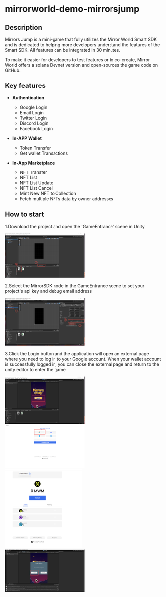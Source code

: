# mirrorworld-demo-mirrorsjump



## Description

Mirrors Jump is a mini-game that fully utilizes the Mirror World Smart SDK and is dedicated to helping more developers understand the features of the Smart SDK. All features can be integrated in 30 minutes.

To make it easier for developers to test features or to co-create, Mirror World offers a solana Devnet version and open-sources the game code on GitHub.



## Key features

  - **Authentication**
    - Google Login
    - Email Login
    - Twitter Login
    - Discord Login
    - Facebook Login
    
  - **In-APP Wallet**
    - Token Transfer
    - Get wallet Transactions

  - **In-App Marketplace**
    - NFT Transfer
    - NFT List
    - NFT List Update
    - NFT List Cancel
    - Mint New NFT to Collection
    - Fetch multiple NFTs data by owner addresses




## How to start
   1.Download the project and open the 'GameEntrance' scene in Unity

<img src="Images\StepOne.png" alt="StepOne" style="zoom: 25%;" />






   2.Select the MirrorSDK node in the GameEntrance scene to set your project's api key and debug email address

<img src="Images\StepTwo.png" alt="StepTwo" style="zoom:25%;" />






   3.Click the Login button and the application will open an external page where you need to log in to your Google account. When your wallet account is successfully logged in, you can close the external page and return to the unity editor to enter the game



<img src="Images\StepThree.png" alt="StepThree" style="zoom:25%;" />





<img src="Images\StepFour.png" alt="StepFour" style="zoom:25%;" />





<img src="Images\StepSix.png" alt="StepSix" style="zoom:25%;" />





<img src="Images\StepSeven.png" alt="StepSeven" style="zoom:25%;" />



